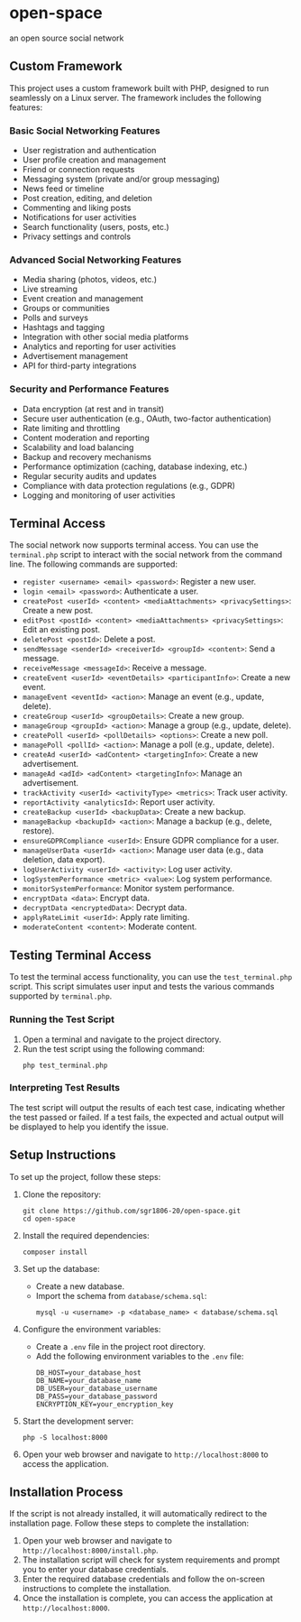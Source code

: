 # open-space
an open source social network 

## Custom Framework

This project uses a custom framework built with PHP, designed to run seamlessly on a Linux server. The framework includes the following features:

### Basic Social Networking Features
- User registration and authentication
- User profile creation and management
- Friend or connection requests
- Messaging system (private and/or group messaging)
- News feed or timeline
- Post creation, editing, and deletion
- Commenting and liking posts
- Notifications for user activities
- Search functionality (users, posts, etc.)
- Privacy settings and controls

### Advanced Social Networking Features
- Media sharing (photos, videos, etc.)
- Live streaming
- Event creation and management
- Groups or communities
- Polls and surveys
- Hashtags and tagging
- Integration with other social media platforms
- Analytics and reporting for user activities
- Advertisement management
- API for third-party integrations

### Security and Performance Features
- Data encryption (at rest and in transit)
- Secure user authentication (e.g., OAuth, two-factor authentication)
- Rate limiting and throttling
- Content moderation and reporting
- Scalability and load balancing
- Backup and recovery mechanisms
- Performance optimization (caching, database indexing, etc.)
- Regular security audits and updates
- Compliance with data protection regulations (e.g., GDPR)
- Logging and monitoring of user activities

## Terminal Access

The social network now supports terminal access. You can use the `terminal.php` script to interact with the social network from the command line. The following commands are supported:

- `register <username> <email> <password>`: Register a new user.
- `login <email> <password>`: Authenticate a user.
- `createPost <userId> <content> <mediaAttachments> <privacySettings>`: Create a new post.
- `editPost <postId> <content> <mediaAttachments> <privacySettings>`: Edit an existing post.
- `deletePost <postId>`: Delete a post.
- `sendMessage <senderId> <receiverId> <groupId> <content>`: Send a message.
- `receiveMessage <messageId>`: Receive a message.
- `createEvent <userId> <eventDetails> <participantInfo>`: Create a new event.
- `manageEvent <eventId> <action>`: Manage an event (e.g., update, delete).
- `createGroup <userId> <groupDetails>`: Create a new group.
- `manageGroup <groupId> <action>`: Manage a group (e.g., update, delete).
- `createPoll <userId> <pollDetails> <options>`: Create a new poll.
- `managePoll <pollId> <action>`: Manage a poll (e.g., update, delete).
- `createAd <userId> <adContent> <targetingInfo>`: Create a new advertisement.
- `manageAd <adId> <adContent> <targetingInfo>`: Manage an advertisement.
- `trackActivity <userId> <activityType> <metrics>`: Track user activity.
- `reportActivity <analyticsId>`: Report user activity.
- `createBackup <userId> <backupData>`: Create a new backup.
- `manageBackup <backupId> <action>`: Manage a backup (e.g., delete, restore).
- `ensureGDPRCompliance <userId>`: Ensure GDPR compliance for a user.
- `manageUserData <userId> <action>`: Manage user data (e.g., data deletion, data export).
- `logUserActivity <userId> <activity>`: Log user activity.
- `logSystemPerformance <metric> <value>`: Log system performance.
- `monitorSystemPerformance`: Monitor system performance.
- `encryptData <data>`: Encrypt data.
- `decryptData <encryptedData>`: Decrypt data.
- `applyRateLimit <userId>`: Apply rate limiting.
- `moderateContent <content>`: Moderate content.

## Testing Terminal Access

To test the terminal access functionality, you can use the `test_terminal.php` script. This script simulates user input and tests the various commands supported by `terminal.php`.

### Running the Test Script

1. Open a terminal and navigate to the project directory.
2. Run the test script using the following command:
   ```
   php test_terminal.php
   ```

### Interpreting Test Results

The test script will output the results of each test case, indicating whether the test passed or failed. If a test fails, the expected and actual output will be displayed to help you identify the issue.

## Setup Instructions

To set up the project, follow these steps:

1. Clone the repository:
   ```
   git clone https://github.com/sgr1806-20/open-space.git
   cd open-space
   ```

2. Install the required dependencies:
   ```
   composer install
   ```

3. Set up the database:
   - Create a new database.
   - Import the schema from `database/schema.sql`:
     ```
     mysql -u <username> -p <database_name> < database/schema.sql
     ```

4. Configure the environment variables:
   - Create a `.env` file in the project root directory.
   - Add the following environment variables to the `.env` file:
     ```
     DB_HOST=your_database_host
     DB_NAME=your_database_name
     DB_USER=your_database_username
     DB_PASS=your_database_password
     ENCRYPTION_KEY=your_encryption_key
     ```

5. Start the development server:
   ```
   php -S localhost:8000
   ```

6. Open your web browser and navigate to `http://localhost:8000` to access the application.

## Installation Process

If the script is not already installed, it will automatically redirect to the installation page. Follow these steps to complete the installation:

1. Open your web browser and navigate to `http://localhost:8000/install.php`.
2. The installation script will check for system requirements and prompt you to enter your database credentials.
3. Enter the required database credentials and follow the on-screen instructions to complete the installation.
4. Once the installation is complete, you can access the application at `http://localhost:8000`.

